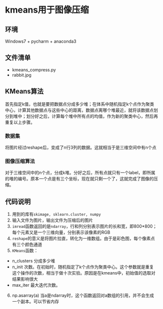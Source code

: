 # kmeans用于图像压缩

## 环境
Windows7 + pycharm + anaconda3

## 文件清单
* kmeans_compress.py
* rabbit.jpg

## KMeans算法
首先指定k值，也就是要把数据点分成多少堆；在体系中随机指定k个点作为聚类中心，计算其他数据点与这些中心的距离，数据点离哪个堆最近，就将该数据点划分到堆中；划分好之后，计算每个堆中所有点的均值，作为新的聚类中心，然后再重复以上步骤。

### 数据集
将图片经过reshape后，变成了n行3列的数据。这就相当于是三维空间中有n个点

### 图像压缩算法
对于三维空间中的n个点，分成k堆。分好之后，所有点就只有一个label，即所属的堆的编号。原本一个点是有三个坐标，现在就只剩一个了，这就完成了图像的压缩。



## 代码说明
1. 用到的库有`skimage, sklearn.cluster, numpy`
2. 输入文件为图片，输出文件为压缩后的图片
3. `imread`函数返回的是`ndarray`，行和列分别表示图片的长和宽，即800*800；每个元素又是一个三维向量，分别表示该像素的RGB
4. `reshape`的意义是将图片拉直，转化为一维数组。由于是彩色图，每个像素点有三个颜色通道
5. `KMeans`函数：
* n_clusters 分成多少堆
* n_init 次数。在初始时，随机指定了k个点作为聚类中心。这个参数就是重复这个操作的次数，相当于做十次实验。原因是在kmeans中，初始值的选取对结果影响很大  
* max_iter 最大迭代次数。
6. np.asarray(a) 当a是ndarray时，这个函数返回对a数组的引用，并不会生成一个副本。可以节省内存



